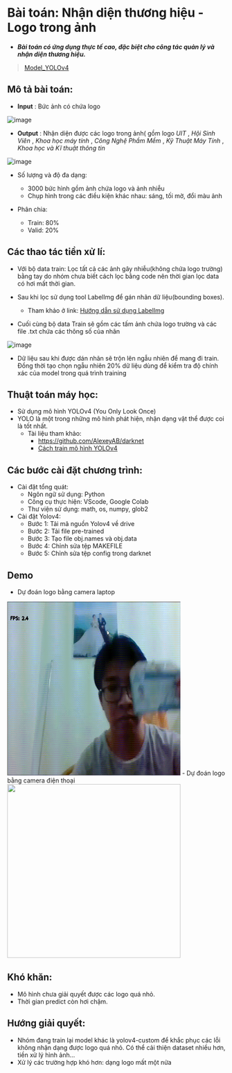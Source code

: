 # Bài toán: Nhận diện thương hiệu - Logo trong ảnh
* ***Bài toán có ứng dụng thực tế cao, đặc biệt cho công tác quản lý và nhận diện thương hiệu.***
> [Model_YOLOv4](https://github.com/khoaphamj1505/CS114.L11.KHCL/blob/master/%C4%90%E1%BB%93%20%C3%A1n%20cu%E1%BB%91i%20k%E1%BB%B3/Train_model.ipynb)

## Mô tả bài toán:
* **Input** : Bức ảnh có chứa logo

![image](https://user-images.githubusercontent.com/63738324/104817010-2b7ade80-5851-11eb-8695-14087312330b.png)
* **Output** : Nhận diện được các logo trong ảnh( gồm logo *UIT* , *Hội Sinh Viên* , *Khoa học máy tính* , *Công Nghệ Phầm Mềm* , *Kỹ Thuật Máy Tính* , *Khoa học và Kĩ thuật thông tin*  

![image](https://user-images.githubusercontent.com/63738324/104817036-506f5180-5851-11eb-9579-52cca3cdcd47.png)


* Số lượng và độ đa dạng:
	
	- 3000 bức hình gồm ảnh chứa logo và ảnh nhiễu
	- Chụp hình trong các điều kiện khác nhau: sáng, tối mờ, đổi màu ảnh

* Phân chia: 
	- Train: 80%
	- Valid: 20%
## Các thao tác tiền xử lí:
- Với bộ data train: Lọc tất cả các ảnh gây nhiễu(không chứa logo trường) bằng tay do nhóm chưa biết cách lọc bằng code nên thời gian lọc data có hơi mất thời gian. 
- Sau khi lọc sử dụng tool LabelImg để gán nhãn dữ liệu(bounding boxes).

	* Tham khảo ở link: [Hướng dẫn sử dụng LabelImg](https://github.com/tzutalin/labelImg)
- Cuối cùng bộ data Train sẽ gồm các tấm ảnh chứa logo trường và các file .txt chứa các thông số của nhãn

![image](https://user-images.githubusercontent.com/63738324/104817151-02a71900-5852-11eb-9dcf-29d4a97f32b7.png)

- Dữ liệu sau khi được dán nhãn sẽ trộn lên ngẫu nhiên để mang đi train. Đồng thời tạo chọn ngẫu nhiên 20% dữ liệu dùng để kiểm tra độ chính xác của model trong quá trình training

## Thuật toán máy học: 
- Sử dụng mô hình YOLOv4 (You Only Look Once)
- YOLO là một trong những mô hình phát hiện, nhận dạng vật thể được coi là tốt nhất. 
	* Tài liệu tham khảo: 
		- https://github.com/AlexeyAB/darknet
		- [Cách train mô hình YOLOv4](https://www.miai.vn/2020/05/25/yolo-series-train-yolo-v4-train-tren-colab-chi-tiet-va-day-du-a-z/)
## Các bước cài đặt chương trình:
- Cài đặt tổng quát:
	- Ngôn ngữ sử dụng: Python
	- Công cụ thực hiện: VScode, Google Colab
	- Thư viện sử dụng: math, os, numpy, glob2
- Cài đặt Yolov4:
	* Bước 1: Tải mã nguồn Yolov4 về drive
	* Bước 2: Tải file pre-trained
	* Bước 3: Tạo file obj.names và obj.data
	* Bước 4: Chỉnh sửa tệp MAKEFILE
	* Bước 5: Chỉnh sửa tệp config trong darknet

## Demo
- Dự đoán logo bằng camera laptop
<img src="https://raw.githubusercontent.com/khoaphamj1505/CS114.L11.KHCL/master/%C4%90%E1%BB%93%20%C3%A1n%20cu%E1%BB%91i%20k%E1%BB%B3/Laptop_cam.gif" width="400" height="400" />
- Dự đoán logo bằng camera điện thoại
<img src="https://github.com/khoaphamj1505/CS114.L11.KHCL/blob/master/%C4%90%E1%BB%93%20%C3%A1n%20cu%E1%BB%91i%20k%E1%BB%B3/Mobile_cam.gif?raw=true" width="400" height="400" />

## Khó khăn:
- Mô hình chưa giải quyết được các logo quá nhỏ.
- Thời gian predict còn hơi chậm.
## Hướng giải quyết:
- Nhóm đang train lại model khác là yolov4-custom để khắc phục các lỗi không nhận dạng được logo quá nhỏ. Có thể cải thiện dataset nhiều hơn, tiền xử lý hình ảnh…
- Xử lý các trường hợp khó hơn: dạng logo mất một nửa

